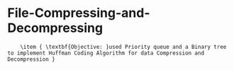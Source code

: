 # File-Compressing-and-Decompressing
        \item { \textbf{Objective: }used Priority queue and a Binary tree to implement Huffman Coding Algorithm for data Compression and Decompression }
